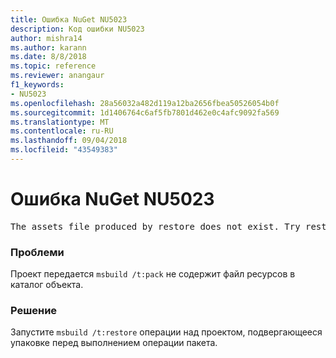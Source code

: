 ```yaml
---
title: Ошибка NuGet NU5023
description: Код ошибки NU5023
author: mishra14
ms.author: karann
ms.date: 8/8/2018
ms.topic: reference
ms.reviewer: anangaur
f1_keywords:
- NU5023
ms.openlocfilehash: 28a56032a482d119a12ba2656fbea50526054b0f
ms.sourcegitcommit: 1d1406764c6af5fb7801d462e0c4afc9092fa569
ms.translationtype: MT
ms.contentlocale: ru-RU
ms.lasthandoff: 09/04/2018
ms.locfileid: "43549383"
---
```

# <a name="nuget-error-nu5023"></a>Ошибка NuGet NU5023
<pre>The assets file produced by restore does not exist. Try restoring the project again. The expected location of the assets file is F:\project\obj\project.assets.json.</pre>

### <a name="issue"></a>Проблеми

Проект передается `msbuild /t:pack` не содержит файл ресурсов в каталог объекта.


### <a name="solution"></a>Решение

Запустите `msbuild /t:restore` операции над проектом, подвергающееся упаковке перед выполнением операции пакета.

